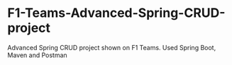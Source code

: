 # F1-Teams-Advanced-Spring-CRUD-project
Advanced Spring CRUD project shown on F1 Teams. Used Spring Boot, Maven and Postman
